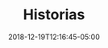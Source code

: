 ---
title: "Historias"
date: "2018-12-19T12:16:45-05:00"
description: "Type SEO description here"
hideTitle: false
cover: true
highlight: ""
menu: "nav"
---